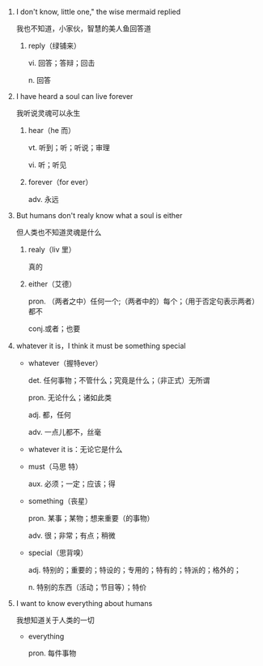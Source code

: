 1. I don't know, little one," the wise mermaid replied

    我也不知道，小家伙，智慧的美人鱼回答道

    1. reply（绿铺来）

        vi. 回答；答辩；回击

        n. 回答

2. I have heard a soul can live forever

    我听说灵魂可以永生

    1. hear（he 而）

        vt. 听到；听；听说；审理

        vi. 听；听见

    2. forever（for ever）

        adv. 永远

3. But humans don't realy know what a soul is either

    但人类也不知道灵魂是什么

    1. realy（liv 里）

        真的
    
    2. either（艾德）

        pron. （两者之中）任何一个;（两者中的）每个；（用于否定句表示两者）都不

        conj.或者；也要

4. whatever it is，I think it must be something special

    - whatever（握特ever）

        det. 任何事物；不管什么；究竟是什么；（非正式）无所谓

        pron. 无论什么；诸如此类

        adj. 都，任何

        adv. 一点儿都不，丝毫

    - whatever it is：无论它是什么

    - must（马思 特）

        aux. 必须；一定；应该；得

    - something（丧星）

        pron. 某事；某物；想来重要（的事物）

        adv. 很；非常；有点；稍微

    - special（思背嗅）

        adj. 特别的；重要的；特设的；专用的；特有的；特派的；格外的；

        n. 特别的东西（活动；节目等）；特价

5. I want to know everything about humans

    我想知道关于人类的一切

    - everything

        pron. 每件事物


